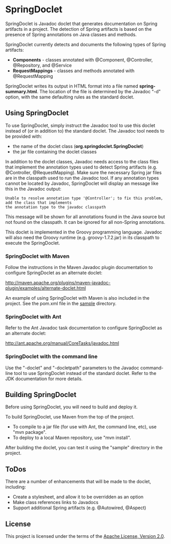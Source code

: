 # SpringDoclet

SpringDoclet is Javadoc doclet that generates documentation on Spring artifacts in a project. The detection of
Spring artifacts is based on the presence of Spring annotations on Java classes and methods.

SpringDoclet currently detects and documents the following types of Spring artifacts:

  + **Components** - classes annotated with @Component, @Controller, @Repository, and @Service
  + **RequestMappings** - classes and methods annotated with @RequestMapping

SpringDoclet writes its output in HTML format into a file named **spring-summary.html**. The location of the file is
determined by the Javadoc "-d" option, with the same defaulting rules as the standard doclet.

## Using SpringDoclet

To use SpringDoclet, simply instruct the Javadoc tool to use this doclet instead of (or in addition to) the standard
doclet. The Javadoc tool needs to be provided with:

  + the name of the doclet class (**org.springdoclet.SpringDoclet**)
  + the jar file containing the doclet classes

In addition to the doclet classes, Javadoc needs access to the class files that implement the annotation types
used to detect Spring artifacts (e.g. @Controller, @RequestMapping). Make sure the necessary Spring jar files are
in the classpath used to run the Javadoc tool. If any annotation types cannot be located by Javadoc, SpringDoclet will
display an message like this in the Javadoc output:

    Unable to resolve annotation type '@Controller'; to fix this problem, add the class that implements
    the annotation type to the javadoc classpath

This message will be shown for all annotations found in the Java source but not found on the classpath. It can be 
ignored for all non-Spring annotations.

This doclet is implemented in the Groovy programming language. Javadoc will also need the Groovy runtime (e.g.
groovy-1.7.2.jar) in its classpath to execute the SpringDoclet.

### SpringDoclet with Maven

Follow the instructions in the Maven Javadoc plugin documentation to configure SpringDoclet as an alternate doclet:

<http://maven.apache.org/plugins/maven-javadoc-plugin/examples/alternate-doclet.html>

An example of using SpringDoclet with Maven is also included in the project. See the pom.xml file in the
[sample](http://github.com/scottfrederick/springdoclet/tree/master/sample) directory.  

### SpringDoclet with Ant

Refer to the Ant Javadoc task documentation to configure SpringDoclet as an alternate doclet:

<http://ant.apache.org/manual/CoreTasks/javadoc.html>

### SpringDoclet with the command line

Use the "-doclet" and "-docletpath" parameters to the Javadoc command-line tool to use SpringDoclet instead of the
standard doclet. Refer to the JDK documentation for more details.

## Building SpringDoclet

Before using SpringDoclet, you will need to build and deploy it.

To build SpringDoclet, use Maven from the top of the project.

  + To compile to a jar file (for use with Ant, the command line, etc), use "mvn package".
  + To deploy to a local Maven repository, use "mvn install".

After building the doclet, you can test it using the "sample" directory in the project. 

## ToDos

There are a number of enhancements that will be made to the doclet, including:

  + Create a stylesheet, and allow it to be overridden as an option
  + Make class references links to Javadocs
  + Support additional Spring artifacts (e.g. @Autowired, @Aspect)

## License

This project is licensed under the terms of the [Apache License, Version 2.0](http://www.apache.org/licenses/LICENSE-2.0.html).

